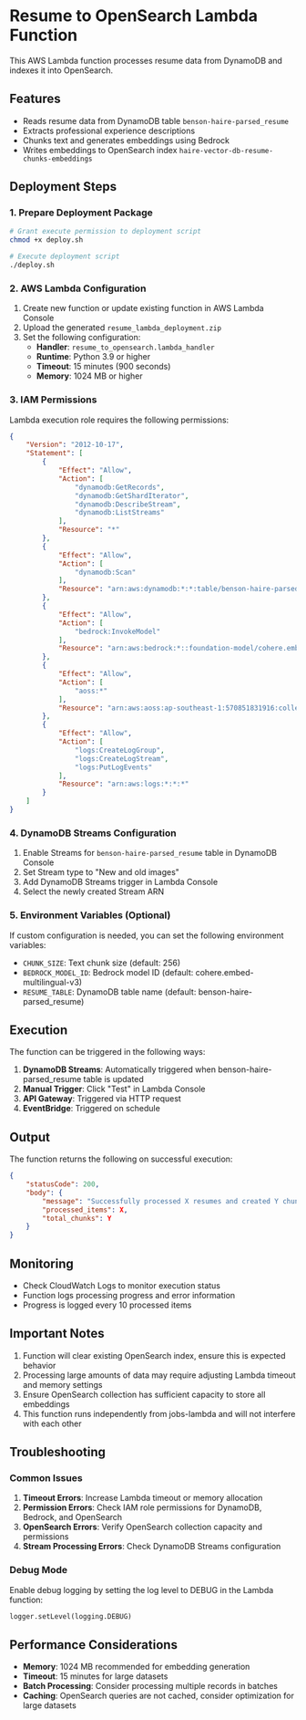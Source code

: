 # Resume to OpenSearch Lambda Function

This AWS Lambda function processes resume data from DynamoDB and indexes it into OpenSearch.

## Features

- Reads resume data from DynamoDB table `benson-haire-parsed_resume`
- Extracts professional experience descriptions
- Chunks text and generates embeddings using Bedrock
- Writes embeddings to OpenSearch index `haire-vector-db-resume-chunks-embeddings`

## Deployment Steps

### 1. Prepare Deployment Package

```bash
# Grant execute permission to deployment script
chmod +x deploy.sh

# Execute deployment script
./deploy.sh
```

### 2. AWS Lambda Configuration

1. Create new function or update existing function in AWS Lambda Console
2. Upload the generated `resume_lambda_deployment.zip`
3. Set the following configuration:
   - **Handler**: `resume_to_opensearch.lambda_handler`
   - **Runtime**: Python 3.9 or higher
   - **Timeout**: 15 minutes (900 seconds)
   - **Memory**: 1024 MB or higher

### 3. IAM Permissions

Lambda execution role requires the following permissions:

```json
{
    "Version": "2012-10-17",
    "Statement": [
        {
            "Effect": "Allow",
            "Action": [
                "dynamodb:GetRecords",
                "dynamodb:GetShardIterator",
                "dynamodb:DescribeStream",
                "dynamodb:ListStreams"
            ],
            "Resource": "*"
        },
        {
            "Effect": "Allow",
            "Action": [
                "dynamodb:Scan"
            ],
            "Resource": "arn:aws:dynamodb:*:*:table/benson-haire-parsed_resume"
        },
        {
            "Effect": "Allow",
            "Action": [
                "bedrock:InvokeModel"
            ],
            "Resource": "arn:aws:bedrock:*::foundation-model/cohere.embed-multilingual-v3"
        },
        {
            "Effect": "Allow",
            "Action": [
                "aoss:*"
            ],
            "Resource": "arn:aws:aoss:ap-southeast-1:570851831916:collection/c3qceibouiy9tqnj94d6"
        },
        {
            "Effect": "Allow",
            "Action": [
                "logs:CreateLogGroup",
                "logs:CreateLogStream",
                "logs:PutLogEvents"
            ],
            "Resource": "arn:aws:logs:*:*:*"
        }
    ]
}
```

### 4. DynamoDB Streams Configuration

1. Enable Streams for `benson-haire-parsed_resume` table in DynamoDB Console
2. Set Stream type to "New and old images"
3. Add DynamoDB Streams trigger in Lambda Console
4. Select the newly created Stream ARN

### 5. Environment Variables (Optional)

If custom configuration is needed, you can set the following environment variables:

- `CHUNK_SIZE`: Text chunk size (default: 256)
- `BEDROCK_MODEL_ID`: Bedrock model ID (default: cohere.embed-multilingual-v3)
- `RESUME_TABLE`: DynamoDB table name (default: benson-haire-parsed_resume)

## Execution

The function can be triggered in the following ways:

1. **DynamoDB Streams**: Automatically triggered when benson-haire-parsed_resume table is updated
2. **Manual Trigger**: Click "Test" in Lambda Console
3. **API Gateway**: Triggered via HTTP request
4. **EventBridge**: Triggered on schedule

## Output

The function returns the following on successful execution:

```json
{
    "statusCode": 200,
    "body": {
        "message": "Successfully processed X resumes and created Y chunks",
        "processed_items": X,
        "total_chunks": Y
    }
}
```

## Monitoring

- Check CloudWatch Logs to monitor execution status
- Function logs processing progress and error information
- Progress is logged every 10 processed items

## Important Notes

1. Function will clear existing OpenSearch index, ensure this is expected behavior
2. Processing large amounts of data may require adjusting Lambda timeout and memory settings
3. Ensure OpenSearch collection has sufficient capacity to store all embeddings
4. This function runs independently from jobs-lambda and will not interfere with each other

## Troubleshooting

### Common Issues

1. **Timeout Errors**: Increase Lambda timeout or memory allocation
2. **Permission Errors**: Check IAM role permissions for DynamoDB, Bedrock, and OpenSearch
3. **OpenSearch Errors**: Verify OpenSearch collection capacity and permissions
4. **Stream Processing Errors**: Check DynamoDB Streams configuration

### Debug Mode

Enable debug logging by setting the log level to DEBUG in the Lambda function:

```python
logger.setLevel(logging.DEBUG)
```

## Performance Considerations

- **Memory**: 1024 MB recommended for embedding generation
- **Timeout**: 15 minutes for large datasets
- **Batch Processing**: Consider processing multiple records in batches
- **Caching**: OpenSearch queries are not cached, consider optimization for large datasets
